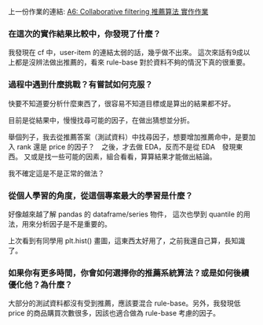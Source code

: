
上一份作業的連結: [A6: Collaborative filtering 推薦算法 實作作業](https://lighthouse.alphacamp.co/courses/125/assignments/3731/submissions/179857?assignment_id=3731&batch_id=269&choice_cohort=all_cohort&course_id=125&from=other-submission&question_id=6433)

### 在這次的實作結果比較中，你發現了什麼？
我發現在 cf 中，user-item 的連結太弱的話，幾乎做不出來。 這次來話有9成以上都是沒辨法做出推薦的，看來 rule-base 對於資料不夠的情況下真的很重要。


### 過程中遇到什麼挑戰？有嘗試如何克服？
快要不知道要分析什麼東西了，很容易不知道目標或是算出的結果都不好。

目前是從結果中，慢慢找尋可能的因子，在做出猜想並分折。

舉個列子，我去從推薦答案（測試資料）中找尋因子，想要增加推薦命中，是要加入 rank 還是 price 的因子？　之後，才去做 EDA，反而不是從 EDA　發現東西。
又或是找一些可能的因素，組合看看，算算結果才能做出結論。

我不確定這是不是正常的做法？

### 從個人學習的角度，從這個專案最大的學習是什麼？
好像越來越了解 pandas 的 dataframe/series 物件， 這次也學到 quantile 的用法，用來分析因子是不是重要的。

上次看到有同學用 plt.hist() 畫圖，這東西太好用了，之前我還自己算，長知識了。

### 如果你有更多時間，你會如何選擇你的推薦系統算法？或是如何後續優化他？為什麼？
大部分的測試資料都沒有受到推薦，應該要混合 rule-base。另外，我發現低 price 的商品購買次數很多，因該也適合做為 rule-base 考慮的因子。   

